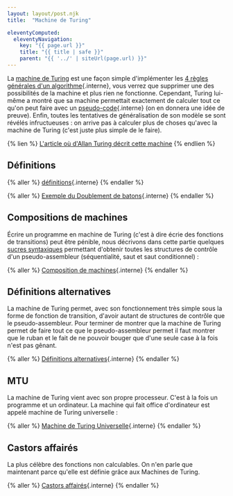 ```yaml
---
layout: layout/post.njk 
title:  "Machine de Turing"

eleventyComputed:
  eleventyNavigation:
    key: "{{ page.url }}"
    title: "{{ title | safe }}"
    parent: "{{ '../' | siteUrl(page.url) }}"
---
```


La [machine de Turing](https://fr.wikipedia.org/wiki/Machine_de_Turing) est une façon simple d'implémenter les [4 règles générales d'un algorithme](../../définition#règles-générales){.interne}, vous verrez que supprimer une des possibilités de la machine et plus rien ne fonctionne.
Cependant,  Turing lui-même a montré que sa machine permettait exactement de calculer tout ce qu'on peut faire avec un [pseudo-code](../pseudo-code){.interne} (on en donnera une idée de preuve).
Enfin, toutes les tentatives de généralisation de son modèle se sont révélés infructueuses : on arrive pas à calculer plus de choses qu'avec la machine de Turing (c'est juste plus simple de le faire).

{% lien %}
[L'article où d'Allan Turing décrit cette machine](https://www.espace-turing.fr/IMG/pdf/turing_paper_1936.pdf)
{% endlien %}

## Définitions

{% aller %}
[définitions](./définitions){.interne}
{% endaller %}

{% aller %}
[Exemple du Doublement de batons](./exemple-doublement-batons){.interne}
{% endaller %}

## Compositions de machines

Écrire un programme en machine de Turing (c'est à dire écrie des fonctions de transitions) peut être pénible, nous décrivons dans cette partie quelques [sucres syntaxiques](https://fr.wikipedia.org/wiki/Sucre_syntaxique) permettant d'obtenir toutes les structures de contrôle d'un pseudo-assembleur (séquentialité, saut et saut conditionnel) :

{% aller %}
[Composition de machines](./composition){.interne}
{% endaller %}

## Définitions alternatives

La machine de Turing permet, avec son fonctionnement très simple sous la forme de fonction de transition, d'avoir autant de structures de contrôle que le pseudo-assembleur. Pour terminer de montrer que la machine de Turing permet de faire tout ce que le pseudo-assembleur permet il faut montrer que le ruban et le fait de ne pouvoir bouger que d'une seule case à la fois  n'est pas gênant.

{% aller %}
[Définitions alternatives](./définitions-alternatives){.interne}
{% endaller %}

## MTU

La machine de Turing vient avec son propre processeur. C'est à la fois un programme et un ordinateur. La machine qui fait office d'ordinateur est appelé machine de Turing universelle :

{% aller %}
[Machine de Turing Universelle](./mtu){.interne}
{% endaller %}

## Castors affairés

La plus célèbre des fonctions non calculables. On n'en parle que maintenant parce qu'elle est définie grâce aux Machines de Turing.

{% aller %}
[Castors affairés](./castors-affairés){.interne}
{% endaller %}
